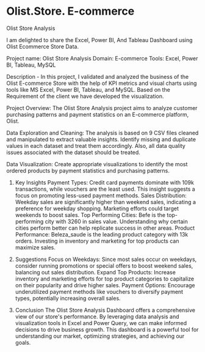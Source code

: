 # Olist.Store. E-commerce
Olist Store Analysis

 I am delighted to share the Excel, Power BI, And Tableau Dashboard using Olist Ecommerce Store Data.
 
 Project name: Olist Store Analysis
 Domain: E-commerce
 Tools: Excel, Power BI, Tableau, MySQL
 
Description - In this project, I validated and analyzed the business of the Olist E-commerce Store with the help of KPI metrics and visual charts using tools like MS Excel, Power BI, Tableau, and MySQL. Based on the Requirement of the client we have developed the visualization.
 
Project Overview:
 The Olist Store Analysis project aims to analyze customer purchasing patterns and payment statistics on an E-commerce platform, Olist. 

 Data Exploration and Cleaning:
 The analysis is based on 9 CSV files cleaned and manipulated to extract valuable insights. Identify missing and duplicate values in each dataset and treat them accordingly. Also, all data quality issues associated with the dataset should be treated.
 
Data Visualization:
Create appropriate visualizations to identify the most ordered products by payment statistics and purchasing patterns.


1. Key Insights
Payment Types:
Credit card payments dominate with 109k transactions, while vouchers are the least used. This insight suggests a focus on promoting less-used payment methods.
Sales Distribution:
Weekday sales are significantly higher than weekend sales, indicating a preference for weekday shopping. Marketing efforts could target weekends to boost sales.
Top Performing Cities:
Befe is the top-performing city with 3260 in sales value. Understanding why certain cities perform better can help replicate success in other areas.
Product Performance:
Beleza_saude is the leading product category with 13k orders. Investing in inventory and marketing for top products can maximize sales.

2. Suggestions
Focus on Weekdays:
Since most sales occur on weekdays, consider running promotions or special offers to boost weekend sales, balancing out sales distribution.
Expand Top Products:
Increase inventory and marketing efforts for top product categories to capitalize on their popularity and drive higher sales.
Payment Options:
Encourage underutilized payment methods like vouchers to diversify payment types, potentially increasing overall sales.

3. Conclusion
The Olist Store Analysis Dashboard offers a comprehensive view of our store's performance. By leveraging data analysis and visualization tools in Excel and Power Query, we can make informed decisions to drive business growth. This dashboard is a powerful tool for understanding our market, optimizing strategies, and achieving our goals.
